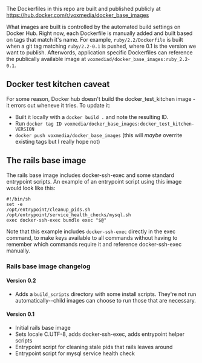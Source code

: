 The Dockerfiles in this repo are built and published publicly at https://hub.docker.com/r/voxmedia/docker_base_images

What images are built is controlled by the automated build settings on Docker Hub. Right now, each Dockerfile is manually added
and built based on tags that match it's name. For example, `ruby/2.2/Dockerfile` is built when a git tag
matching `ruby/2.2-0.1` is pushed, where 0.1 is the version we want to publish. Afterwords, application specific
Dockerfiles can reference the publically available image at `voxmediad/docker_base_images:ruby_2.2-0.1`.

## Docker test kitchen caveat

For some reason, Docker hub doesn't build the docker_test_kitchen image - it errors out wheneve it tries.
To update it:

- Built it locally with a `docker build .` and note the resulting ID.
- Run `docker tag ID voxmedia/docker_base_images:docker_test_kitchen-VERSION`
- `docker push voxmedia/docker_base_images` (this will _maybe_ overrite existing tags but I really hope not)

## The rails base image

The rails base image includes docker-ssh-exec and some standard entrypoint scripts. An example of an entrypoint script
using this image would look like this:

    #!/bin/sh
    set -e
    /opt/entrypoint/cleanup_pids.sh
    /opt/entrypoint/service_health_checks/mysql.sh
    exec docker-ssh-exec bundle exec "$@"

Note that this example includes `docker-ssh-exec` directly in the exec command, to make keys available to all commands
without having to remember which commands require it and reference docker-ssh-exec manually.

### Rails base image changelog

#### Version 0.2

* Adds a `build_scripts` directory with some install scripts. They're not run automatically--child images can choose to run those that are necessary.

#### Version 0.1

* Initial rails base image
* Sets locale C.UTF-8, adds docker-ssh-exec, adds entrypoint helper scripts
* Entrypoint script for cleaning stale pids that rails leaves around
* Entrypoint script for mysql service health check
